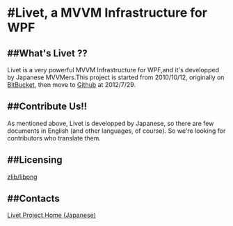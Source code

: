 #Livet, a MVVM Infrastructure for WPF
===

##What's Livet ??
---
Livet is a very powerful MVVM Infrastructure for WPF,and it's developped by Japanese MVVMers.This project is started from 2010/10/12, originally on [BitBucket](https://bitbucket.org/ugaya40/livet), then move to [Github](https://github.com/ugaya40/Livet)  at 2012/7/29.

##Contribute Us!!
---
As mentioned above, Livet is developped by Japanese, so there are few documents in English (and other languages, of course). So we're looking for contributors who translate them. 


##Licensing
---
[zlib/libpng](http://opensource.org/licenses/zlib-license.php)

##Contacts
---
[Livet Project Home (Japanese)](http://ugaya40.net/Livet)

